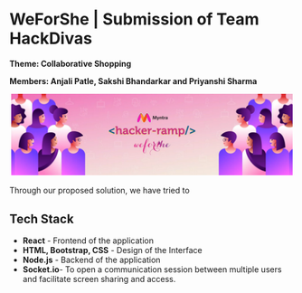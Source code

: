# WeForShe | Submission of Team HackDivas
<b>Theme:
Collaborative Shopping</b>

<b>Members:
Anjali Patle, Sakshi Bhandarkar and Priyanshi Sharma</b>

<p align="center">
    <img src="hackerramp.PNG" alt="Logo" width="500">
  </a>
  
Through our proposed solution, we have tried to 


## Tech Stack
* <b>React</b> - Frontend of the application
* <b>HTML, Bootstrap, CSS</b> - Design of the Interface 
* <b>Node.js</b> - Backend of the application 
* <b>Socket.io</b>- To open a communication session between multiple users and facilitate screen sharing and access.
